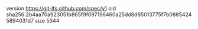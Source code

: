 version https://git-lfs.github.com/spec/v1
oid sha256:2b4aa70a923051b865f9f097196460a25dd8d85013775f7b08854245894031d7
size 5344
